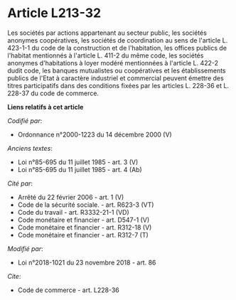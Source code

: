 # Article L213-32

Les sociétés par actions appartenant au secteur public, les sociétés anonymes coopératives, les sociétés de coordination au
sens de l'article L. 423-1-1 du code de la construction et de l'habitation, les offices publics de l'habitat mentionnés à
l'article L. 411-2 du même code, les sociétés anonymes d'habitations à loyer modéré mentionnées à l'article L. 422-2 dudit
code, les banques mutualistes ou coopératives et les établissements publics de l'Etat à caractère industriel et commercial
peuvent émettre des titres participatifs dans des conditions fixées par les articles L. 228-36 et L. 228-37 du code de
commerce.

**Liens relatifs à cet article**

_Codifié par_:

  - Ordonnance n°2000-1223 du 14 décembre 2000 (V)

_Anciens textes_:

  - Loi n°85-695 du 11 juillet 1985 - art. 3 (V)
  - Loi n°85-695 du 11 juillet 1985 - art. 4 (Ab)

_Cité par_:

  - Arrêté du 22 février 2006 - art. 1 (V)
  - Code de la sécurité sociale. - art. R623-3 (VT)
  - Code du travail - art. R3332-21-1 (VD)
  - Code monétaire et financier - art. D547-1 (V)
  - Code monétaire et financier - art. R312-18 (V)
  - Code monétaire et financier - art. R312-7 (T)

_Modifié par_:

  - Loi n°2018-1021 du 23 novembre 2018 - art. 86

_Cite_:

  - Code de commerce - art. L228-36
